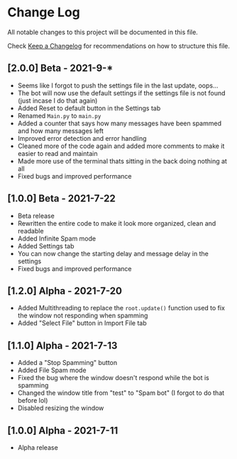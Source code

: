 # Change Log

All notable changes to this project will be documented in this file.

Check [Keep a Changelog](http://keepachangelog.com/) for recommendations on how to structure this file.

## [2.0.0] Beta - 2021-9-*

- Seems like I forgot to push the settings file in the last update, oops...
- The bot will now use the default settings if the settings file is not found (just incase I do that again)
- Added Reset to default button in the Settings tab
- Renamed `Main.py` to `main.py`
- Added a counter that says how many messages have been spammed and how many messages left
- Improved error detection and error handling
- Cleaned more of the code again and added more comments to make it easier to read and maintain
- Made more use of the terminal thats sitting in the back doing nothing at all
- Fixed bugs and improved performance

## [1.0.0] Beta - 2021-7-22

- Beta release
- Rewritten the entire code to make it look more organized, clean and readable
- Added Infinite Spam mode
- Added Settings tab
- You can now change the starting delay and message delay in the settings
- Fixed bugs and improved performance

## [1.2.0] Alpha - 2021-7-20

- Added Multithreading to replace the `root.update()` function used to fix the window not responding when spamming
- Added "Select File" button in Import File tab

## [1.1.0] Alpha - 2021-7-13

- Added a "Stop Spamming" button
- Added File Spam mode
- Fixed the bug where the window doesn't respond while the bot is spamming
- Changed the window title from "test" to "Spam bot" (I forgot to do that before lol)
- Disabled resizing the window

## [1.0.0] Alpha - 2021-7-11

- Alpha release
